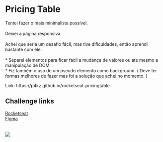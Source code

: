 # Pricing Table

<p>Tentei fazer o mais minimalista possível.<br>
 <br>Deixei a página responsiva.<br>
 <br>Achei que seria um desafio fácil, mas tive dificuldades, então aprendi bastante com ele.<br><br>
  * Separei elementos para ficar facil a mudança de valores ou ate mesmo a manipulação de DOM.<br>
  * Fiz também o uso de um pseudo elemento como background. ( Deve ter formas melhores de fazer mas foi a solução que achei no momento. )<br>
 </p>
 
<p>Link: https://p4kz.github.io/rocketseat-pricingtable<p>
 
<h2>Challenge links</h2> 
<a href="https://app.rocketseat.com.br/discover/challenges/pricing-table">Rocketseat</a><br>
<a href="https://www.figma.com/file/FQQ5AenykbuaCykUDO4jOh/DD-Pricing-Table-Copy?fuid=1072290828919285649">Figma</a><br>
 <br>
 <br>
 
<img src="https://cdn.discordapp.com/attachments/920499004343717960/946891898965069864/unknown.png"/>
